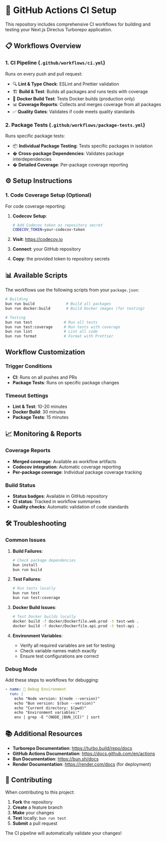 # 🚀 GitHub Actions CI Setup

This repository includes comprehensive CI workflows for building and testing your Next.js Directus Turborepo application.

## 📋 Workflows Overview

### 1. CI Pipeline (`.github/workflows/ci.yml`)
Runs on every push and pull request:
- 🔍 **Lint & Type Check**: ESLint and Prettier validation
- 🏗️ **Build & Test**: Builds all packages and runs tests with coverage
- 🐳 **Docker Build Test**: Tests Docker builds (production only)
- 📊 **Coverage Reports**: Collects and merges coverage from all packages
- ✅ **Quality Gates**: Validates if code meets quality standards

### 2. Package Tests (`.github/workflows/package-tests.yml`)
Runs specific package tests:
- 📦 **Individual Package Testing**: Tests specific packages in isolation
- � **Cross-package Dependencies**: Validates package interdependencies
- � **Detailed Coverage**: Per-package coverage reporting

## ⚙️ Setup Instructions

### 1. Code Coverage Setup (Optional)
For code coverage reporting:

1. **Codecov Setup**:
   ```bash
   # Add Codecov token as repository secret
   CODECOV_TOKEN=your-codecov-token
   ```

2. **Visit**: https://codecov.io
3. **Connect**: your GitHub repository
4. **Copy**: the provided token to repository secrets

## 📊 Available Scripts

The workflows use the following scripts from your `package.json`:

```bash
# Building
bun run build              # Build all packages
bun run docker:build       # Build Docker images (for testing)

# Testing
bun run test              # Run all tests
bun run test:coverage     # Run tests with coverage
bun run lint              # Lint all code
bun run format            # Format with Prettier
```

##  Workflow Customization

### Trigger Conditions
- **CI**: Runs on all pushes and PRs
- **Package Tests**: Runs on specific package changes

### Timeout Settings
- **Lint & Test**: 10-20 minutes
- **Docker Build**: 30 minutes
- **Package Tests**: 15 minutes

## 📈 Monitoring & Reports

### Coverage Reports
- **Merged coverage**: Available as workflow artifacts
- **Codecov integration**: Automatic coverage reporting
- **Per-package coverage**: Individual package coverage tracking

### Build Status
- **Status badges**: Available in GitHub repository
- **CI status**: Tracked in workflow summaries
- **Quality checks**: Automatic validation of code standards

## 🛠️ Troubleshooting

### Common Issues

1. **Build Failures**:
   ```bash
   # Check package dependencies
   bun install
   bun run build
   ```

2. **Test Failures**:
   ```bash
   # Run tests locally
   bun run test
   bun run test:coverage
   ```

3. **Docker Build Issues**:
   ```bash
   # Test Docker builds locally
   docker build -f docker/Dockerfile.web.prod -t test-web .
   docker build -f docker/Dockerfile.api.prod -t test-api .
   ```

4. **Environment Variables**:
   - Verify all required variables are set for testing
   - Check variable names match exactly
   - Ensure test configurations are correct

### Debug Mode
Add these steps to workflows for debugging:

```yaml
- name: 🐛 Debug Environment
  run: |
    echo "Node version: $(node --version)"
    echo "Bun version: $(bun --version)"
    echo "Current directory: $(pwd)"
    echo "Environment variables:"
    env | grep -E "(NODE_|BUN_|CI)" | sort
```

## 📚 Additional Resources

- **Turborepo Documentation**: https://turbo.build/repo/docs
- **GitHub Actions Documentation**: https://docs.github.com/en/actions
- **Bun Documentation**: https://bun.sh/docs
- **Render Documentation**: https://render.com/docs (for deployment)

## 🤝 Contributing

When contributing to this project:
1. **Fork** the repository
2. **Create** a feature branch
3. **Make** your changes
4. **Test** locally: `bun run test`
5. **Submit** a pull request

The CI pipeline will automatically validate your changes!
